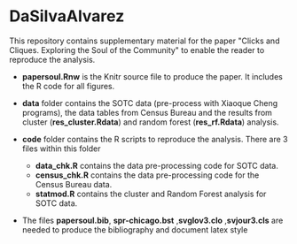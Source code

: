 DaSilvaAlvarez
==============

This repository contains supplementary material for the paper "Clicks and Cliques. Exploring the Soul of the Community" to enable the reader to reproduce the analysis.

* **papersoul.Rnw** is the Knitr source file to produce the paper. It includes the R code for all figures.

* **data** folder contains the SOTC data (pre-process with Xiaoque Cheng programs), the data tables from Census Bureau and the results from cluster (**res_cluster.Rdata**) and random forest (**res_rf.Rdata**) analysis. 
* **code** folder contains the R scripts to reproduce the analysis. There are 3 files within this folder
    + **data_chk.R** contains the data pre-processing code for SOTC data.
    + **census_chk.R** contains the data pre-processing code for the Census Bureau data.
    + **statmod.R** contains the cluster and Random Forest analysis for SOTC data. 
* The files  **papersoul.bib**, **spr-chicago.bst**	,**svglov3.clo**	,**svjour3.cls**	are needed to produce the bibliography and document latex style    
